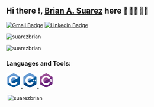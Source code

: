
## Hi there !, [Brian A. Suarez](https://github.com/suarezbrian) here 👋🏼👨🏻‍💻

[![Gmail Badge](https://img.shields.io/badge/-suarezbrianalan@gmail.com-c14438?style=flat&logo=Gmail&logoColor=white)](mailto:suarezbrianalan@gmail.com "Connect via Email")
[![Linkedin Badge](https://img.shields.io/badge/-Brian%20A.%20Suarez-0072b1?style=flat&logo=Linkedin&logoColor=white)](https://www.linkedin.com/in/brian-suarez/ "Connect on LinkedIn")



<p><img align="top" src="https://github-readme-stats.vercel.app/api/top-langs?username=suarezbrian&show_icons=true&locale=en&layout=compact" alt="suarezbrian" /></p>

<p align="left"> <img src="https://komarev.com/ghpvc/?username=suarezbrian&label=Profile%20views&color=0e75b6&style=flat" alt="suarezbrian" /> </p>

<h3 align="left">Languages and Tools:</h3>
<p align="left"> <a href="https://www.cprogramming.com/" target="_blank" rel="noreferrer"> <img src="https://raw.githubusercontent.com/devicons/devicon/master/icons/c/c-original.svg" alt="c" width="40" height="40"/> </a> <a href="https://www.w3schools.com/cpp/" target="_blank" rel="noreferrer"> <img src="https://raw.githubusercontent.com/devicons/devicon/master/icons/cplusplus/cplusplus-original.svg" alt="cplusplus" width="40" height="40"/> </a> <a href="https://www.w3schools.com/cs/" target="_blank" rel="noreferrer"> <img src="https://raw.githubusercontent.com/devicons/devicon/master/icons/csharp/csharp-original.svg" alt="csharp" width="40" height="40"/> </a></p>

<p>&nbsp;<img align="center" src="https://github-readme-stats.vercel.app/api?username=suarezbrian&show_icons=true&locale=en" alt="suarezbrian" /></p>
